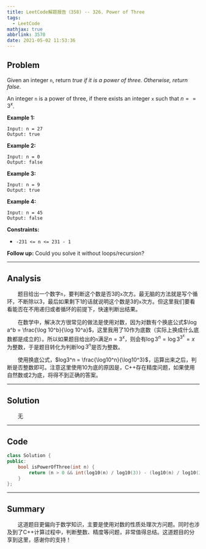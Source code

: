 ```yaml
---
title: LeetCode解题报告（358) -- 326. Power of Three
tags:
  - LeetCode
mathjax: true
abbrlink: 3570
date: 2021-05-02 11:53:36
---
```


## Problem

Given an integer `n`, return *true if it is a power of three. Otherwise, return false*.

An integer `n` is a power of three, if there exists an integer `x` such that $n == 3^x$.

<!-- more -->

**Example 1:**

```
Input: n = 27
Output: true
```

**Example 2:**

```
Input: n = 0
Output: false
```

**Example 3:**

```
Input: n = 9
Output: true
```

**Example 4:**

```
Input: n = 45
Output: false
```

**Constraints:**

- `-231 <= n <= 231 - 1`

 

**Follow up:** Could you solve it without loops/recursion?

------

## Analysis

&emsp;&emsp;题目给出一个数字`n`，要判断这个数是否3的`x`次方。最无脑的方法就是写个循环，不断除以3，最后如果剩下1的话就说明这个数是3的`x`次方。但这里我们要看看能否在不用递归或者循环的前提下，快速判断出结果。

&emsp;&emsp;在数学中，解决次方很常见的做法是使用对数，因为对数有个换底公式$\log a^b = \frac{\log 10^b}{\log 10^a}$，这里我用了10作为底数（实际上换成什么底数都是成立的）。所以如果题目给出的`n`满足$n = 3^x$，则会有$\log 3^n = \log 3^{3^x} = x$为整数，于是题目转化为判断$\log3^n$是否为整数。

&emsp;&emsp;使用换底公式，$log3^n = \frac{\log10^n}{\log10^3}$，运算出来之后，判断是否整数即可。注意这里使用10为底的原因是，C++存在精度问题，如果使用自然数或2为底，将得不到正确的答案。

------

## Solution

&emsp;&emsp;无

------

## Code

```c++
class Solution {
public:
    bool isPowerOfThree(int n) {
        return (n > 0 && int(log10(n) / log10(3)) - (log10(n) / log10(3)) == 0);
    }
};
```

------

## Summary

&emsp;&emsp;这道题目更偏向于数学知识，主要是使用对数的性质处理次方问题。同时也涉及到了C++计算过程中，判断整数、精度等问题，非常值得总结。这道题目的分享到这里，感谢你的支持！
